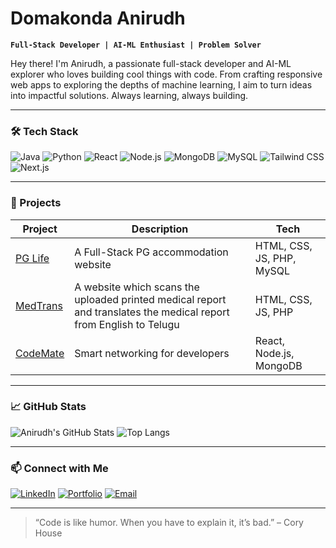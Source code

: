 # Domakonda Anirudh

**`Full-Stack Developer | AI-ML Enthusiast | Problem Solver`**

Hey there! I'm Anirudh, a passionate full-stack developer and AI-ML explorer who loves building cool things with code. From crafting responsive web apps to exploring the depths of machine learning, I aim to turn ideas into impactful solutions. Always learning, always building.

---

### 🛠️ Tech Stack

![Java](https://img.shields.io/badge/Java-ED8B00?style=for-the-badge&logo=java&logoColor=white)
![Python](https://img.shields.io/badge/Python-FFD43B?style=for-the-badge&logo=python&logoColor=blue)
![React](https://img.shields.io/badge/React-20232A?style=for-the-badge&logo=react&logoColor=61DAFB)
![Node.js](https://img.shields.io/badge/Node.js-339933?style=for-the-badge&logo=nodedotjs&logoColor=white)
![MongoDB](https://img.shields.io/badge/MongoDB-4EA94B?style=for-the-badge&logo=mongodb&logoColor=white)
![MySQL](https://img.shields.io/badge/MySQL-005C84?style=for-the-badge&logo=mysql&logoColor=white)
![Tailwind CSS](https://img.shields.io/badge/Tailwind-06B6D4?style=for-the-badge&logo=tailwindcss&logoColor=white)
![Next.js](https://img.shields.io/badge/Next.js-black?style=for-the-badge&logo=next.js&logoColor=white)

---

### 🚀 Projects

| Project                                                     | Description                                                                                                        | Tech                      |
| ----------------------------------------------------------- | ------------------------------------------------------------------------------------------------------------------ | ------------------------- |
| [PG Life](http://www.pglife.lovestoblog.com/?i=1)           | A Full-Stack PG accommodation website                                                                              | HTML, CSS, JS, PHP, MySQL |
| [MedTrans](https://github.com/anirudh2843/medtrans)         | A website which scans the uploaded printed medical report and translates the medical report from English to Telugu | HTML, CSS, JS, PHP        |
| [CodeMate](https://github.com/anirudh2843/CodeMate-web.git) | Smart networking for developers                                                                                    | React, Node.js, MongoDB   |

---

### 📈 GitHub Stats

![Anirudh's GitHub Stats](https://github-readme-stats.vercel.app/api?username=anirudh2843&show_icons=true&theme=tokyonight)
![Top Langs](https://github-readme-stats.vercel.app/api/top-langs/?username=anirudh2843&layout=compact&theme=tokyonight)

---

### 📫 Connect with Me

[![LinkedIn](https://img.shields.io/badge/LinkedIn-blue?style=for-the-badge&logo=linkedin)](https://www.linkedin.com/in/domakonda-anirudh-371ab3284/)
[![Portfolio](https://img.shields.io/badge/Portfolio-000?style=for-the-badge&logo=github&logoColor=white)](https://anirudh1.netlify.app/)
[![Email](https://img.shields.io/badge/Email-D14836?style=for-the-badge&logo=gmail&logoColor=white)](danirud4@gmail.com)

---

> “Code is like humor. When you have to explain it, it’s bad.” – Cory House
